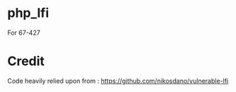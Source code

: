 # php_lfi
For 67-427 


# Credit
Code heavily relied upon from : https://github.com/nikosdano/vulnerable-lfi
